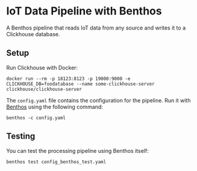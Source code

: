 # IoT Data Pipeline with Benthos

A Benthos pipeline that reads IoT data from any source and writes it to a Clickhouse database.

## Setup

Run Clickhouse with Docker:

```console
docker run --rm -p 18123:8123 -p 19000:9000 -e CLICKHOUSE_DB=foodatabase --name some-clickhouse-server clickhouse/clickhouse-server
```

The `config.yaml` file contains the configuration for the pipeline. Run it with [Benthos](https://www.benthos.dev) using the following command:

```console
benthos -c config.yaml
```

## Testing

You can test the processing pipeline using Benthos itself:

```console
benthos test config_benthos_test.yaml
```

